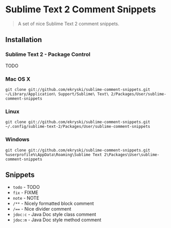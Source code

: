 # Sublime Text 2 Comment Snippets

> A set of nice Sublime Text 2 comment snippets.

## Installation

### Sublime Text 2 - Package Control

TODO

### Mac OS X

    git clone git://github.com/ekryski/sublime-comment-snippets.git ~/Library/Application\ Support/Sublime\ Text\ 2/Packages/User/sublime-comment-snippets

### Linux

    git clone git://github.com/ekryski/sublime-comment-snippets.git ~/.config/sublime-text-2/Packages/User/sublime-comment-snippets

### Windows

    git clone git://github.com/ekryski/sublime-comment-snippets.git %userprofile%\AppData\Roaming\Sublime Text 2\Packages\User\sublime-comment-snippets


## Snippets

* `todo` - TODO
* `fix` - FIXME
* `note` - NOTE
* `/**` - Nicely formatted block comment
* `/==` - Nice divider comment
* `jdoc:c` - Java Doc style class comment
* `jdoc:m` - Java Doc style method comment
